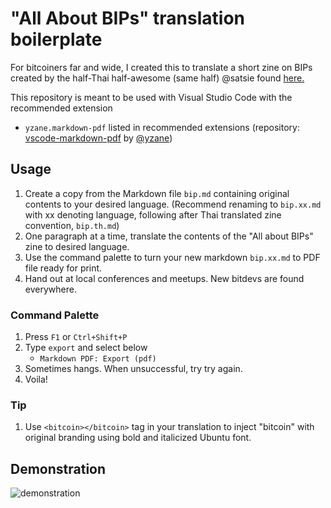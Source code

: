 # "All About BIPs" translation boilerplate

For bitcoiners far and wide, I created this to translate a short zine on BIPs
created by the half-Thai half-awesome (same half) @satsie found [here.](https://satsie.dev/bips)

This repository is meant to be used with Visual Studio Code with the recommended extension

* `yzane.markdown-pdf` listed in recommended extensions
  (repository: [vscode-markdown-pdf](https://github.com/yzane/vscode-markdown-pdf) by [@yzane](https://github.com/yzane))

## Usage

1. Create a copy from the Markdown file `bip.md` containing original contents to your desired language.
  (Recommend renaming to `bip.xx.md` with xx denoting language, following after Thai translated zine convention, `bip.th.md`)
1. One paragraph at a time, translate the contents of the "All about BIPs" zine to desired language.
1. Use the command palette to turn your new markdown `bip.xx.md` to PDF file ready for print.
1. Hand out at local conferences and meetups. New bitdevs are found everywhere.

### Command Palette

1. Press `F1` or `Ctrl+Shift+P`
1. Type `export` and select below
   * `Markdown PDF: Export (pdf)`
1. Sometimes hangs. When unsuccessful, try try again.
1. Voila!

### Tip

1. Use `<bitcoin></bitcoin>` tag in your translation to inject "bitcoin" with original branding
  using bold and italicized Ubuntu font.

## Demonstration

![demonstration](./demo.gif)
